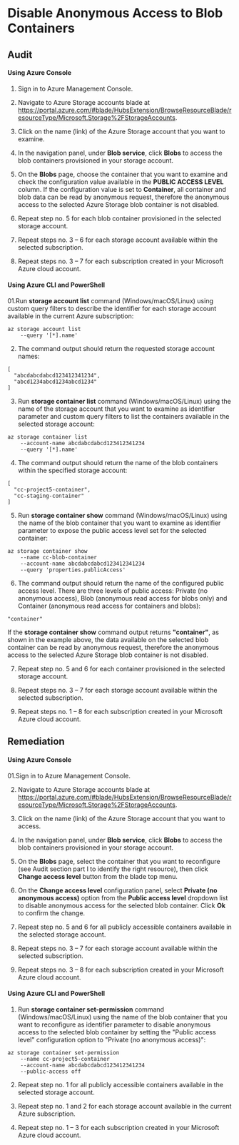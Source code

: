 # Disable Anonymous Access to Blob Containers



## Audit

#### Using Azure Console

1. Sign in to Azure Management Console.

2. Navigate to Azure Storage accounts blade at https://portal.azure.com/#blade/HubsExtension/BrowseResourceBlade/resourceType/Microsoft.Storage%2FStorageAccounts.

3. Click on the name (link) of the Azure Storage account that you want to examine.

4. In the navigation panel, under **Blob service**, click **Blobs** to access the blob containers provisioned in your storage account.

5. On the **Blobs** page, choose the container that you want to examine and check the configuration value available in the **PUBLIC ACCESS LEVEL** column. If the configuration value is set to **Container**, all container and blob data can be read by anonymous request, therefore the anonymous access to the selected Azure Storage blob container is not disabled.

6. Repeat step no. 5 for each blob container provisioned in the selected storage account.

7. Repeat steps no. 3 – 6 for each storage account available within the selected subscription.

8. Repeat steps no. 3 – 7 for each subscription created in your Microsoft Azure cloud account.



#### Using Azure CLI and PowerShell

01.Run **storage account list** command (Windows/macOS/Linux) using custom query filters to describe the identifier for each storage account available in the current Azure subscription:

```
az storage account list 
	--query '[*].name'
```



2. The command output should return the requested storage account names:

```
[
  "abcdabcdabcd123412341234",  
  "abcd1234abcd1234abcd1234"
]
```



3. Run **storage container list** command (Windows/macOS/Linux) using the name of the storage account that you want to examine as identifier parameter and custom query filters to list the containers available in the selected storage account:

```
az storage container list
	--account-name abcdabcdabcd123412341234
	--query '[*].name'
```



4. The command output should return the name of the blob containers within the specified storage account:

```
[
  "cc-project5-container",
  "cc-staging-container"
]
```



5. Run **storage container show** command (Windows/macOS/Linux) using the name of the blob container that you want to examine as identifier parameter to expose the public access level set for the selected container:

```
az storage container show
	--name cc-blob-container
	--account-name abcdabcdabcd123412341234
	--query 'properties.publicAccess'
```



6. The command output should return the name of the configured public access level. There are three levels of public access: Private (no anonymous access), Blob (anonymous read access for blobs only) and Container (anonymous read access for containers and blobs):

```
"container"
```


If the **storage container show** command output returns **"container"**, as shown in the example above, the data available on the selected blob container can be read by anonymous request, therefore the anonymous access to the selected Azure Storage blob container is not disabled.



7. Repeat step no. 5 and 6 for each container provisioned in the selected storage account.

8. Repeat steps no. 3 – 7 for each storage account available within the selected subscription.

9. Repeat steps no. 1 – 8 for each subscription created in your Microsoft Azure cloud account.



## Remediation 

#### Using Azure Console

01.Sign in to Azure Management Console.

2. Navigate to Azure Storage accounts blade at https://portal.azure.com/#blade/HubsExtension/BrowseResourceBlade/resourceType/Microsoft.Storage%2FStorageAccounts.

3. Click on the name (link) of the Azure Storage account that you want to access.

4. In the navigation panel, under **Blob service**, click **Blobs** to access the blob containers provisioned in your storage account.

5. On the **Blobs** page, select the container that you want to reconfigure (see Audit section part I to identify the right resource), then click **Change access level** button from the blade top menu.

6. On the **Change access level** configuration panel, select **Private (no anonymous access)** option from the **Public access level** dropdown list to disable anonymous access for the selected blob container. Click **Ok** to confirm the change.

7. Repeat step no. 5 and 6 for all publicly accessible containers available in the selected storage account.

8. Repeat steps no. 3 – 7 for each storage account available within the selected subscription.

9. Repeat steps no. 3 – 8 for each subscription created in your Microsoft Azure cloud account.



#### Using Azure CLI and PowerShell

1. Run **storage container set-permission** command (Windows/macOS/Linux) using the name of the blob container that you want to reconfigure as identifier parameter  to disable anonymous access to the selected blob container by setting the "Public access level" configuration option to "Private (no anonymous access)":



```
az storage container set-permission
	--name cc-project5-container
	--account-name abcdabcdabcd123412341234
	--public-access off
```



2. Repeat step no. 1 for all publicly accessible containers available in the selected storage account.

3. Repeat step no. 1 and 2 for each storage account available in the current Azure subscription.

4. Repeat step no. 1 – 3 for each subscription created in your Microsoft Azure cloud account.
